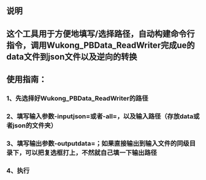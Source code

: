 ## 说明
## 这个工具用于方便地填写/选择路径，自动构建命令行指令，调用Wukong_PBData_ReadWriter完成ue的data文件到json文件以及逆向的转换
## 使用指南：
### 1、先选择好Wukong_PBData_ReadWriter的路径
### 2、填写输入参数-inputjson=或者-all=，以及输入路径（存放data或者json的文件夹）
### 3、填写输出参数-outputdata=；如果直接输出到输入文件的同级目录下，可以把复选框打上，不然就自己填一下输出路径
### 4、执行
